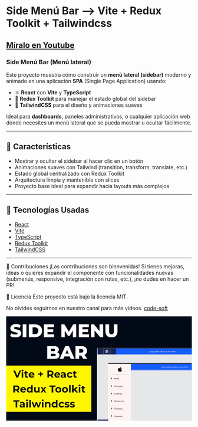 # Side Menú Bar --> Vite + Redux Toolkit + Tailwindcss

## [Míralo en Youtube](https://www.youtube.com/watch?v=aMHEgcqsar8)

### Side Menú Bar (Menú lateral)

Este proyecto muestra cómo construir un **menú lateral (sidebar)** moderno y animado en una aplicación **SPA** (Single Page Application) usando:

- ⚛️ **React** con **Vite** y **TypeScript**
- 🧠 **Redux Toolkit** para manejar el estado global del sidebar
- 🎨 **TailwindCSS** para el diseño y animaciones suaves

Ideal para **dashboards**, paneles administrativos, o cualquier aplicación web donde necesites un menú lateral que se pueda mostrar u ocultar fácilmente.

---

## 🎯 Características

- Mostrar y ocultar el sidebar al hacer clic en un botón
- Animaciones suaves con Tailwind (transition, transform, translate, etc.)
- Estado global centralizado con Redux Toolkit
- Arquitectura limpia y mantenible con slices
- Proyecto base ideal para expandir hacia layouts más complejos

---

## 🧱 Tecnologías Usadas

- [React](https://reactjs.org/)
- [Vite](https://vitejs.dev/)
- [TypeScript](https://www.typescriptlang.org/)
- [Redux Toolkit](https://redux-toolkit.js.org/)
- [TailwindCSS](https://tailwindcss.com/)

---

🤝 Contribuciones
¡Las contribuciones son bienvenidas! Si tienes mejoras, ideas o quieres expandir el componente con funcionalidades nuevas (submenús, responsive, integración con rutas, etc.), ¡no dudes en hacer un PR!

📜 Licencia
Este proyecto está bajo la licencia MIT.

No olvides seguirnos en nuestro canal para más videos. [code-soft](https://www.youtube.com/@code-soft)

![Side Menú Bar](/print01.webp)
